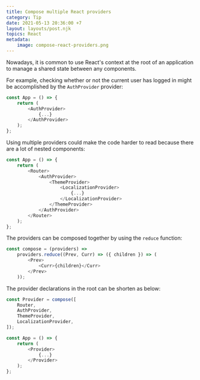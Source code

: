 ```yaml
---
title: Compose multiple React providers
category: Tip
date: 2021-05-13 20:36:00 +7
layout: layouts/post.njk
topics: React
metadata:
    image: compose-react-providers.png
---
```


Nowadays, it is common to use React's context at the root of an application to manage a shared state between any components.

For example, checking whether or not the current user has logged in might be accomplished by the `AuthProvider` provider:

```js
const App = () => {
    return (
        <AuthProvider>
            {...}
        </AuthProvider>
    );
};
```

Using multiple providers could make the code harder to read because there are a lot of nested components:

```js
const App = () => {
    return (
        <Router>
            <AuthProvider>
                <ThemeProvider>
                    <LocalizationProvider>
                        {...}
                    </LocalizationProvider>
                </ThemeProvider>
            </AuthProvider>
        </Router>
    );
};
```

The providers can be composed together by using the `reduce` function:

```js
const compose = (providers) =>
    providers.reduce((Prev, Curr) => ({ children }) => (
        <Prev>
            <Curr>{children}</Curr>
        </Prev>
    ));
```

The provider declarations in the root can be shorten as below:

```js
const Provider = compose([
    Router,
    AuthProvider,
    ThemeProvider,
    LocalizationProvider,
]);

const App = () => {
    return (
        <Provider>
            {...}
        </Provider>
    );
};
```
